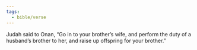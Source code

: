 ```yaml
---
tags:
  - bible/verse
---
```

Judah said to Onan, “Go in to your brother’s wife, and perform the duty of a husband’s brother to her, and raise up offspring for your brother.”